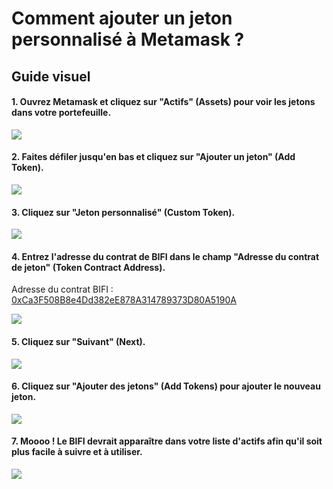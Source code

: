 # Comment ajouter un jeton personnalisé à Metamask ?

## Guide visuel

#### 1. Ouvrez Metamask et cliquez sur "Actifs" (Assets) pour voir les jetons dans votre portefeuille.

![](../../.gitbook/assets/capture%20%281%29.png)

#### 2. Faites défiler jusqu'en bas et cliquez sur "Ajouter un jeton" (Add Token).

![](../../.gitbook/assets/addtoken.png)

#### 3. Cliquez sur "Jeton personnalisé" (Custom Token).

![](../../.gitbook/assets/custom-token.png)

#### 4. Entrez l'adresse du contrat de BIFI dans le champ "Adresse du contrat de jeton" (Token Contract Address).

Adresse du contrat BIFI : [0xCa3F508B8e4Dd382eE878A314789373D80A5190A ](https://bscscan.com/token/0xCa3F508B8e4Dd382eE878A314789373D80A5190A)

![](../../.gitbook/assets/token-address.png)

#### 5. Cliquez sur "Suivant" (Next). 

![](../../.gitbook/assets/next.png)

#### 6. Cliquez sur "Ajouter des jetons" (Add Tokens) pour ajouter le nouveau jeton.

![](../../.gitbook/assets/bifi-ass.png)

#### 7. Moooo ! Le BIFI devrait apparaître dans votre liste d'actifs afin qu'il soit plus facile à suivre et à utiliser.

![](../../.gitbook/assets/added.png)



